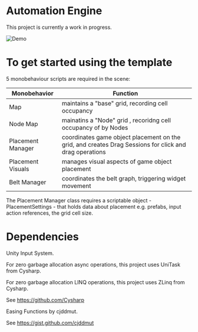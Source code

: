 # Automation Engine 

This project is currently a work in progress. 

![Demo](Media/BeltTest.gif)



# To get started using the template

5 monobehaviour scripts are required in the scene: 

| Monobehavior            | Function  
|----------|----------|
| Map    | maintains a "base" grid, recording cell occupancy |
| Node Map    | mainatins a "Node" grid , recoridng cell occupancy of by Nodes | 
| Placement Manager    | coordinates game object placement on the grid, and creates Drag Sessions for click and drag operations |
| Placement Visuals    | manages visual aspects of game object placement | 
| Belt Manager    | coordinates the belt graph, triggering widget movement | 

The Placement Manager class requires a scriptable object - PlacementSettings - that holds data about placement e.g. prefabs, input action references, the grid cell size.   


# Dependencies

Unity Input System.


For zero garbage allocation async operations, this project uses UniTask from Cysharp.


For zero garbage allocation LINQ operations, this project uses ZLinq from Cysharp. 


See https://github.com/Cysharp


Easing Functions by cjddmut.


See https://gist.github.com/cjddmut
